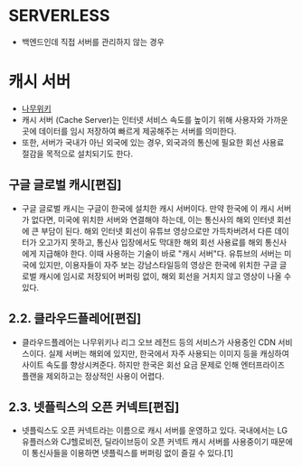 # SERVERLESS
* 백엔드인데 직접 서버를 관리하지 않는 경우

# 캐시 서버
* [나무위키](https://namu.wiki/w/%EC%BA%90%EC%8B%9C%20%EC%84%9C%EB%B2%84)
* 캐시 서버 (Cache Server)는 인터넷 서비스 속도를 높이기 위해 사용자와 가까운 곳에 데이터를 임시 저장하여 빠르게 제공해주는 서버를 의미한다.
* 또한, 서버가 국내가 아닌 외국에 있는 경우, 외국과의 통신에 필요한 회선 사용료 절감을 목적으로 설치되기도 한다.


## 구글 글로벌 캐시[편집]
* 구글 글로벌 캐시는 구글이 한국에 설치한 캐시 서버이다. 만약 한국에 이 캐시 서버가 없다면, 미국에 위치한 서버와 연결해야 하는데, 이는 통신사의 해외 인터넷 회선에 큰 부담이 된다. 해외 인터넷 회선이 유튜브 영상으로만 가득차버려서 다른 데이터가 오고가지 못하고, 통신사 입장에서도 막대한 해외 회선 사용료를 해외 통신사에게 지급해야 한다. 이때 사용하는 기술이 바로 "캐시 서버"다. 유튜브의 서버는 미국에 있지만, 이용자들이 자주 보는 강남스타일등의 영상은 한국에 위치한 구글 글로벌 캐시에 임시로 저장되어 버퍼링 없이, 해외 회선을 거치지 않고 영상이 나올 수 있다.


## 2.2. 클라우드플레어[편집]
* 클라우드플레어는 나무위키나 리그 오브 레전드 등의 서비스가 사용중인 CDN 서비스이다. 실제 서버는 해외에 있지만, 한국에서 자주 사용되는 이미지 등을 캐싱하여 사이트 속도를 향상시켜준다. 하지만 한국은 회선 요금 문제로 인해 엔터프라이즈 플랜을 제외하고는 정상적인 사용이 어렵다.

## 2.3. 넷플릭스의 오픈 커넥트[편집]
* 넷플릭스도 오픈 커넥트라는 이름으로 캐시 서버를 운영하고 있다. 국내에서는 LG유플러스와 CJ헬로비전, 딜라이브등이 오픈 커넥트 캐시 서버를 사용중이기 때문에 이 통신사들을 이용하면 넷플릭스를 버퍼링 없이 즐길 수 있다.[1]

